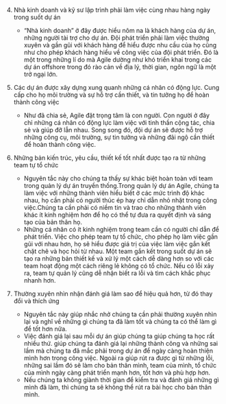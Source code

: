 
4. Nhà kinh doanh và kỹ sư lập trình phải làm việc cùng nhau hàng ngày trong suốt dự án
	- “Nhà kinh doanh” ở đây được hiểu nôm na là khách hàng của dự án, những người tài trợ cho dự án. Đội phát triển phải làm việc thường xuyên và gần gũi với khách hàng để hiểu được nhu cầu của họ cũng như cho phép khách hàng hiểu về công việc của đội phát triển. Đó là một trong những lí do mà Agile dường như khó triển khai trong các dự án offshore trong đó rào cản về địa lý, thời gian, ngôn ngữ là một trở ngại lớn.
5. Các dự án được xây dựng xung quanh những cá nhân có động lực. Cung cấp cho họ môi trường và sự hỗ trợ cần thiết, và tin tưởng họ để hoàn thành công việc
	- Như đã chia sẻ, Agile đặt trọng tâm là con người. Con người ở đây chỉ những cá nhân có động lực làm việc với tinh thần cộng tác, chia sẻ và giúp đỡ lẫn nhau. Song song đó, đội dự án sẽ được hỗ trợ những công cụ, môi trường, sự tin tưởng và những đãi ngộ cần thiết để hoàn thành công việc.

11. Những bản kiến trúc, yêu cầu, thiết kế tốt nhất được tạo ra từ những team tự tổ chức
	- Nguyên tắc này cho chúng ta thấy sự khác biệt hoàn toàn với team trong quản lý dự án truyền thống.Trong quản lý dự án Agile, chúng ta làm việc với những thành viên hiểu biết ở các mức trình độ khác nhau, họ cần phải có người thúc ép hay chỉ dẫn nhỏ nhặt trong công việc.Chúng ta cần phải có niềm tin và trao cho những thành viên khác ít kinh nghiệm hơn để họ có thể tự đưa ra quyết định và sáng tạo của bản thân họ.
	- Những cá nhân có ít kinh nghiệm trong team cần có người chỉ dẫn để phát triển.
Việc cho phép team tự tổ chức, cho phép họ làm việc gần gũi với nhau hơn, họ sẽ hiểu được giá trị của việc làm việc gắn kết chặt chẽ và học hỏi từ nhau. Một team gắn kết trong suốt dự án sẽ tạo ra những bản thiết kế và xử lý một cách dễ dàng hơn so với các team hoạt động một cách riêng lẻ không có tổ chức. Nếu có lỗi xảy ra, team tự quản lý cũng dễ nhận biết ra lỗi và tìm cách khắc phục nhanh hơn.
12. Thường xuyên nhìn nhận đánh giá làm sao để hiệu quả hơn, từ đó thay đổi và thích ứng
	- Nguyên tắc này giúp nhắc nhở chúng ta cần phải thường xuyên nhìn lại và nghĩ về những gì chúng ta đã làm tốt và chúng ta có thể làm gì để tốt hơn nữa.
	- Việc đánh giá lại sau mỗi dự án giúp chúng ta giúp chúng ta học rất nhiều thứ. giúp chúng ta đánh giá lại những thành công và những sai lầm mà chúng ta đã mắc phải trong dự án để ngày càng hoàn thiện mình hơn trong công việc. Ngoài ra giúp rút ra được gì từ những lỗi, những sai lầm đó sẽ làm cho bản thân mình, team của mình, tổ chức của mình ngày càng phát triển mạnh hơn, tốt hơn và phù hợp hơn.
	- Nếu chúng ta không giành thời gian để kiểm tra và đánh giá những gì mình đã làm, thì chúng ta sẽ không thể rút ra bài học cho bản thân mình.
